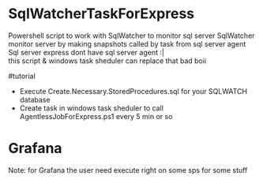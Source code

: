 # SqlWatcherTaskForExpress
Powershell script to work with SqlWatcher to monitor sql server
SqlWatcher monitor server by making snapshots called by task from sql server agent
Sql server express dont have sql server agent :|  
this script & windows task sheduler can replace that bad boii

#tutorial
* Execute Create.Necessary.StoredProcedures.sql for your SQLWATCH database
* Create task in windows task sheduler to call AgentlessJobForExpress.ps1 every 5 min or so 

# Grafana
Note: for Grafana the user need execute right on some sps for some stuff
